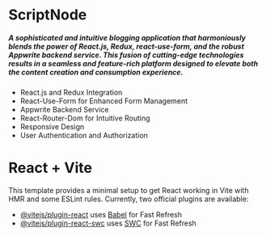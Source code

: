
<h1>ScriptNode</h1>
  <h5>A sophisticated and intuitive blogging application that harmoniously blends the power of React.js, Redux,
 react-use-form, and the robust Appwrite backend service. This fusion of cutting-edge technologies results in a
 seamless and feature-rich platform designed to elevate both the content creation and consumption experience.</h5>

<ul>
  <li>React.js and Redux Integration </li>
  <li>React-Use-Form for Enhanced Form Management</li>
  <li>Appwrite Backend Service </li>
  <li>React-Router-Dom for Intuitive Routing</li>
  <li>Responsive Design</li>
  <li>User Authentication and Authorization</li>
</ul>


# React + Vite
This template provides a minimal setup to get React working in Vite with HMR and some ESLint rules.
Currently, two official plugins are available:

- [@vitejs/plugin-react](https://github.com/vitejs/vite-plugin-react/blob/main/packages/plugin-react/README.md) uses [Babel](https://babeljs.io/) for Fast Refresh
- [@vitejs/plugin-react-swc](https://github.com/vitejs/vite-plugin-react-swc) uses [SWC](https://swc.rs/) for Fast Refresh

